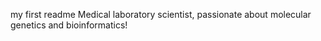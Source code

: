 my first readme
Medical laboratory scientist, passionate about molecular genetics and bioinformatics!
